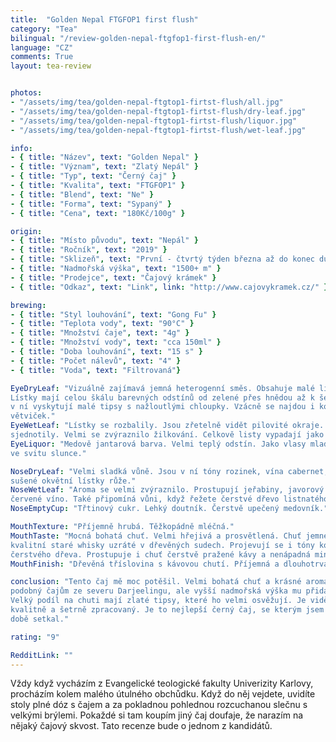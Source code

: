 ```yaml
---
title:  "Golden Nepal FTGFOP1 first flush"
category: "Tea"
bilingual: "/review-golden-nepal-ftgfop1-first-flush-en/"
language: "CZ"
comments: True
layout: tea-review


photos:
- "/assets/img/tea/golden-nepal-ftgtop1-firtst-flush/all.jpg"
- "/assets/img/tea/golden-nepal-ftgtop1-firtst-flush/dry-leaf.jpg"
- "/assets/img/tea/golden-nepal-ftgtop1-firtst-flush/liquor.jpg"
- "/assets/img/tea/golden-nepal-ftgtop1-firtst-flush/wet-leaf.jpg"

info:
- { title: "Název", text: "Golden Nepal" }
- { title: "Význam", text: "Zlatý Nepál" }
- { title: "Typ", text: "Černý čaj" }
- { title: "Kvalita", text: "FTGFOP1" }
- { title: "Blend", text: "Ne" }
- { title: "Forma", text: "Sypaný" }
- { title: "Cena", text: "180Kč/100g" }

origin:
- { title: "Místo původu", text: "Nepál" }
- { title: "Ročník", text: "2019" }
- { title: "Sklizeň", text: "První - čtvrtý týden března až do konec dubna" }
- { title: "Nadmořská výška", text: "1500+ m" }
- { title: "Prodejce", text: "Čajový krámek" }
- { title: "Odkaz", text: "Link", link: "http://www.cajovykramek.cz/" }

brewing:
- { title: "Styl louhování", text: "Gong Fu" }
- { title: "Teplota vody", text: "90°C" }
- { title: "Množství čaje", text: "4g" }
- { title: "Množství vody", text: "cca 150ml" }
- { title: "Doba louhování", text: "15 s" }
- { title: "Počet nálevů", text: "4" }
- { title: "Voda", text: "Filtrovaná"}

EyeDryLeaf: "Vizuálně zajímavá jemná heterogenní směs. Obsahuje malé lístky s řapíky. 
Lístky mají celou škálu barevných odstínů od zelené přes hnědou až k šedé. Také se 
v ní vyskytují malé tipsy s nažloutlými chloupky. Vzácně se najdou i kousky jemných 
větviček."
EyeWetLeaf: "Lístky se rozbalily. Jsou zřetelně vidět pilovité okraje. Barvy lístků se 
sjednotily. Velmi se zvýraznilo žilkování. Celkově listy vypadají jako čerstvě natrhané."
EyeLiquor: "Medově jantarová barva. Velmi teplý odstín. Jako vlasy mladé krásné zrzky 
ve svitu slunce."

NoseDryLeaf: "Velmi sladká vůně. Jsou v ní tóny rozinek, vína cabernet, ječný slad a 
sušené okvětní lístky růže."
NoseWetLeaf: "Aroma se velmi zvýraznilo. Prostupují jeřabiny, javorový sirup, 
červené víno. Také připomíná vůni, když řežete čerstvé dřevo listnatého stromu."
NoseEmptyCup: "Třtinový cukr. Lehký doutník. Čerstvě upečený medovník."

MouthTexture: "Příjemně hrubá. Těžkopádně mléčná."
MouthTaste: "Mocná bohatá chuť. Velmi hřejivá a prosvětlená. Chuť jemného tabáku a 
kvalitní staré whisky uzráté v dřevěných sudech. Projevují se i tóny kouře z pálení 
čerstvého dřeva. Prostupuje i chuť čerstvě pražené kávy a nenápadná minerálnost."
MouthFinish: "Dřevěná tříslovina s kávovou chutí. Příjemná a dlouhotrvající."

conclusion: "Tento čaj mě moc potěšil. Velmi bohatá chuť a krásné aroma. Je velmi 
podobný čajům ze severu Darjeelingu, ale vyšší nadmořská výška mu přidala na intenzitě.
Velký podíl na chuti mají zlaté tipsy, které ho velmi osvěžují. Je vidět, že je i velmi 
kvalitně a šetrně zpracovaný. Je to nejlepší černý čaj, se kterým jsem se v poslední 
době setkal."

rating: "9"

RedditLink: ""
---
```


Vždy když vycházím z Evangelické teologické fakulty Univerizity Karlovy, procházím 
kolem malého útulného obchůdku. Když do něj vejdete, uvidíte stoly plné dóz s čajem a 
za pokladnou pohlednou rozcuchanou slečnu s velkými brýlemi. Pokaždé si tam koupím jiný 
čaj doufaje, že narazím na nějaký čajový skvost. Tato recenze bude o jednom z kandidátů.
